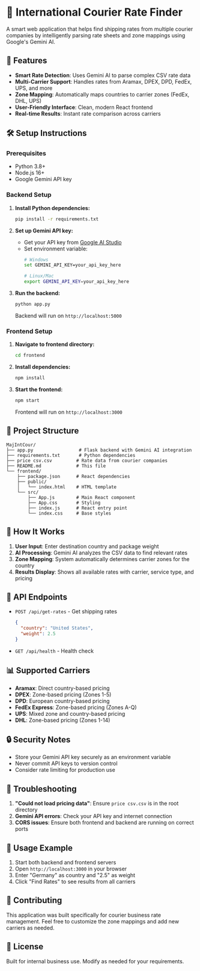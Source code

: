 # 🚚 International Courier Rate Finder

A smart web application that helps find shipping rates from multiple courier companies by intelligently parsing rate sheets and zone mappings using Google's Gemini AI.

## 🌟 Features

- **Smart Rate Detection**: Uses Gemini AI to parse complex CSV rate data
- **Multi-Carrier Support**: Handles rates from Aramax, DPEX, DPD, FedEx, UPS, and more
- **Zone Mapping**: Automatically maps countries to carrier zones (FedEx, DHL, UPS)
- **User-Friendly Interface**: Clean, modern React frontend
- **Real-time Results**: Instant rate comparison across carriers

## 🛠️ Setup Instructions

### Prerequisites
- Python 3.8+
- Node.js 16+
- Google Gemini API key

### Backend Setup

1. **Install Python dependencies:**
   ```bash
   pip install -r requirements.txt
   ```

2. **Set up Gemini API key:**
   - Get your API key from [Google AI Studio](https://makersuite.google.com/app/apikey)
   - Set environment variable:
     ```bash
     # Windows
     set GEMINI_API_KEY=your_api_key_here
     
     # Linux/Mac
     export GEMINI_API_KEY=your_api_key_here
     ```

3. **Run the backend:**
   ```bash
   python app.py
   ```
   Backend will run on `http://localhost:5000`

### Frontend Setup

1. **Navigate to frontend directory:**
   ```bash
   cd frontend
   ```

2. **Install dependencies:**
   ```bash
   npm install
   ```

3. **Start the frontend:**
   ```bash
   npm start
   ```
   Frontend will run on `http://localhost:3000`

## 📁 Project Structure

```
MajIntCour/
├── app.py                 # Flask backend with Gemini AI integration
├── requirements.txt       # Python dependencies
├── price csv.csv         # Rate data from courier companies
├── README.md             # This file
└── frontend/
    ├── package.json      # React dependencies
    ├── public/
    │   └── index.html    # HTML template
    └── src/
        ├── App.js        # Main React component
        ├── App.css       # Styling
        ├── index.js      # React entry point
        └── index.css     # Base styles
```

## 🚀 How It Works

1. **User Input**: Enter destination country and package weight
2. **AI Processing**: Gemini AI analyzes the CSV data to find relevant rates
3. **Zone Mapping**: System automatically determines carrier zones for the country
4. **Results Display**: Shows all available rates with carrier, service type, and pricing

## 🔧 API Endpoints

- `POST /api/get-rates` - Get shipping rates
  ```json
  {
    "country": "United States",
    "weight": 2.5
  }
  ```

- `GET /api/health` - Health check

## 📊 Supported Carriers

- **Aramax**: Direct country-based pricing
- **DPEX**: Zone-based pricing (Zones 1-5)
- **DPD**: European country-based pricing
- **FedEx Express**: Zone-based pricing (Zones A-Q)
- **UPS**: Mixed zone and country-based pricing
- **DHL**: Zone-based pricing (Zones 1-14)

## 🔒 Security Notes

- Store your Gemini API key securely as an environment variable
- Never commit API keys to version control
- Consider rate limiting for production use

## 🐛 Troubleshooting

1. **"Could not load pricing data"**: Ensure `price csv.csv` is in the root directory
2. **Gemini API errors**: Check your API key and internet connection
3. **CORS issues**: Ensure both frontend and backend are running on correct ports

## 📝 Usage Example

1. Start both backend and frontend servers
2. Open `http://localhost:3000` in your browser
3. Enter "Germany" as country and "2.5" as weight
4. Click "Find Rates" to see results from all carriers

## 🤝 Contributing

This application was built specifically for courier business rate management. Feel free to customize the zone mappings and add new carriers as needed.

## 📄 License

Built for internal business use. Modify as needed for your requirements.
